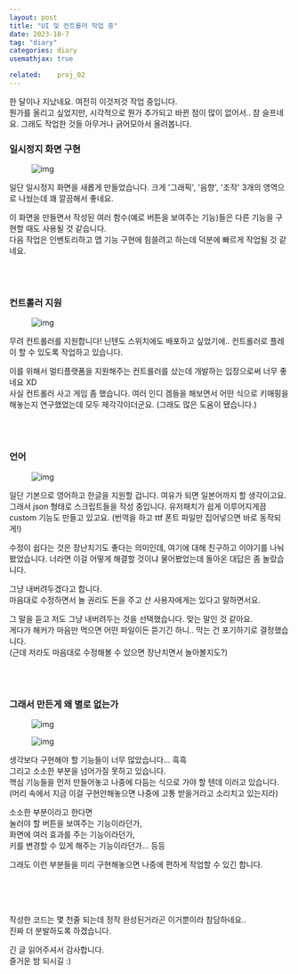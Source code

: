 ```yaml
---
layout: post
title: "UI 및 컨트롤러 작업 중"
date: 2023-10-7
tag: "diary"
categories: diary
usemathjax: true

related:    proj_02
---
```


한 달이나 지났네요. 여전히 이것저것 작업 중입니다.  
뭔가를 올리고 싶었지만, 시각적으로 뭔가 추가되고 바뀐 점이 많이 없어서.. 참 슬프네요.
그래도 작업한 것들 아무거나 긁어모아서 올려봅니다.

<h3>일시정지 화면 구현</h3>

<figure>
    <img class="title-image" src="{{ site.image_location }}/diary/proj2_diary/03/pause.gif" alt="img">
</figure>
일단 일시정지 화면을 새롭게 만들었습니다.  
크게 '그래픽', '음향', '조작' 3개의 영역으로 나눴는데 꽤 깔끔해서 좋네요.  

이 화면을 만들면서 작성된 여러 함수(예로 버튼을 보여주는 기능)들은 다른 기능을 구현할 때도 사용될 것 같습니다.  
다음 작업은 인벤토리하고 맵 기능 구현에 힘쓸려고 하는데 덕분에 빠르게 작업될 것 같네요.  

<br/>
<br/>

<h3>컨트롤러 지원</h3>
<figure>
    <img class="title-image" src="{{ site.image_location }}/diary/proj2_diary/03/controller.png" alt="img">
</figure>
무려 컨트롤러를 지원합니다!  
닌텐도 스위치에도 배포하고 싶었기에.. 컨트롤러로 플레이 할 수 있도록 작업하고 있습니다.  

이를 위해서 멀티플랫폼을 지원해주는 컨트롤러를 샀는데 개발하는 입장으로써 너무 좋네요 XD  
사실 컨트롤러 사고 게임 좀 했습니다. 여러 인디 겜들을 해보면서 어떤 식으로 키매핑을 해놓는지 연구했었는데 모두 제각각이더군요. 
(그래도 많은 도움이 됐습니다.)

<br/>
<br/>

<h3>언어</h3>
<figure>
    <img class="title-image" src="{{ site.image_location }}/diary/proj2_diary/03/json_file.png" alt="img">
</figure>
일단 기본으로 영어하고 한글을 지원할 겁니다. 여유가 되면 일본어까지 할 생각이고요.  
그래서 json 형태로 스크립트들을 작성 중입니다.  
유저패치가 쉽게 이루어지게끔 custom 기능도 만들고 있고요.  
(번역을 하고 ttf 폰트 파일만 집어넣으면 바로 동작되게!)

수정이 쉽다는 것은 장난치기도 좋다는 의미인데, 여기에 대해 친구하고 이야기를 나눠봤었습니다. 
너라면 이걸 어떻게 해결할 것이냐 물어봤었는데 돌아온 대답은 좀 놀랐습니다.  

그냥 내버려두겠다고 합니다.  
마음대로 수정하면서 놀 권리도 돈을 주고 산 사용자에게는 있다고 말하면서요.  

그 말을 듣고 저도 그냥 내버려두는 것을 선택했습니다. 맞는 말인 것 같아요.  
게다가 해커가 마음만 먹으면 어떤 파일이든 뜯기긴 하니.. 막는 건 포기하기로 결정했습니다.  
(근데 저라도 마음대로 수정해볼 수 있으면 장난치면서 놀아볼지도?)

<br/>
<br/>

<h3>그래서 만든게 왜 별로 없는가</h3>

<div class="screenshot-list">
    <figure>
        <img class="screenshot" src="{{ site.image_location }}/diary/proj2_diary/03/map_design.png" alt="img">
    </figure>
    <figure>
        <img class="screenshot" src="{{ site.image_location }}/diary/proj2_diary/03/image.png" alt="img">
    </figure>
</div>

생각보다 구현해야 할 기능들이 너무 많았습니다... 흑흑  
그리고 소소한 부분을 넘어가질 못하고 있습니다.  
핵심 기능들을 먼저 만들어놓고 나중에 다듬는 식으로 가야 할 텐데 이러고 있습니다.  
(머리 속에서 지금 이걸 구현안해놓으면 나중에 고통 받을거라고 소리치고 있는지라)

소소한 부분이라고 한다면  
눌러야 할 버튼을 보여주는 기능이라던가,  
화면에 여러 효과를 주는 기능이라던가,  
키를 변경할 수 있게 해주는 기능이라던가... 등등 

그래도 이런 부분들을 미리 구현해놓으면 나중에 편하게 작업할 수 있긴 합니다. 

<br/>
<br/>
<br/>

작성한 코드는 몇 천줄 되는데 정작 완성된거라곤 이거뿐이라 참담하네요..  
진짜 더 분발하도록 하겠습니다.  

긴 글 읽어주셔서 감사합니다.  
즐거운 밤 되시길 :)